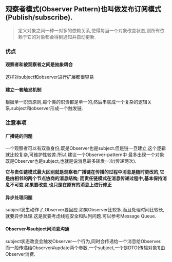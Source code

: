 ## 观察者模式(Observer Pattern)也叫做发布订阅模式(Publish/subscribe).

> 定义对象之间一种一对多的依赖关系,使得每当一个对象改变状态,则所有依赖于它的对象都会得到通知并自动更新.

### 优点

#### 观察者和被观察者之间是抽象耦合

这样对subject和observer进行扩展都很容易

#### 建立一套触发机制

根据单一职责原则,每个类的职责都是单一的,然后串联成一个复杂的逻辑关系.subject和observer形成一个触发链.

### 注意事项

#### 广播链的问题

一个观察者可以有双重身份,既是Observer也是subject.但是链一旦建立,这个逻辑就比较复杂,可维护性较差.所以,建议一个Observer-pattern中
最多出现一个对象既是Observer也是subject,也就是说消息最多转发一次(传递两次).

**它与责任链模式最大区别就是观察者广播链在传播的过程中消息是随时更改的,它是由相邻的两个节点协商的消息结构;
而责任链模式在消息传递过程中,基本保持消息不可变.如果要改变,也只是在原有的消息上进行修正**

#### 异步处理问题

subject发生动作了,Observer要回应.如果Observer比较多,而且处理时间比较长,就要异步处理.这是就要考虑线程安全和队列问题.可以参考Message Queue.

#### Observer与subject间消息沟通

subject状态改变会触发Observer一个行为,同时会传递给一个消息给Observer.
而一般传递给Observer#update两个参数,一个subject,一个是DTO(传输对象1)由Observer消费.